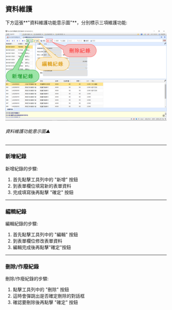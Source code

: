 ## 資料維護

下方這張**"資料維護功能意示圖"**，分別標示三項維護功能:

![資料維護功能意示圖▲](../assets/data-maintenance.png)

###### 資料維護功能意示圖▲

----

### 新增紀錄

新增紀錄的步驟:

1. 首先點擊工具列中的 "新增" 按鈕
2. 到表單欄位填寫新的表單資料
3. 完成填寫後再點擊 "確定" 按鈕

----

### 編輯紀錄

編輯紀錄的步驟:

1. 首先點擊工具列中的 "編輯" 按鈕
2. 到表單欄位修改表單資料
3. 編輯完成後再點擊"確定"按鈕

----

### 刪除/作廢紀錄

刪除/作廢紀錄的步驟:

1. 點擊工具列中的 "刪除" 按鈕
2. 這時會彈跳出是否確定刪除的對話框
3. 確認要刪除後再點擊 "確定" 按鈕